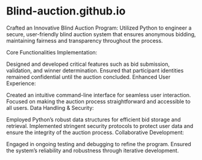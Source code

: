 # Blind-auction.github.io
Crafted an Innovative Blind Auction Program: Utilized Python to engineer a secure, user-friendly blind auction system that ensures anonymous bidding, maintaining fairness and transparency throughout the process.

Core Functionalities Implementation:

Designed and developed critical features such as bid submission, validation, and winner determination.
Ensured that participant identities remained confidential until the auction concluded.
Enhanced User Experience:

Created an intuitive command-line interface for seamless user interaction.
Focused on making the auction process straightforward and accessible to all users.
Data Handling & Security:

Employed Python’s robust data structures for efficient bid storage and retrieval.
Implemented stringent security protocols to protect user data and ensure the integrity of the auction process.
Collaborative Development:

Engaged in ongoing testing and debugging to refine the program.
Ensured the system’s reliability and robustness through iterative development.
